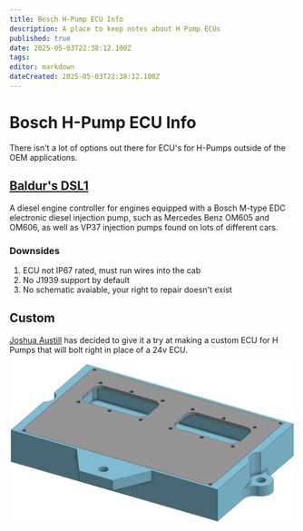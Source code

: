 ```yaml
---
title: Bosch H-Pump ECU Info
description: A place to keep notes about H Pump ECUs
published: true
date: 2025-05-03T22:38:12.100Z
tags: 
editor: markdown
dateCreated: 2025-05-03T22:38:12.100Z
---
```


# Bosch H-Pump ECU Info
There isn't a lot of options out there for ECU's for H-Pumps outside of the OEM applications.

## [Baldur's DSL1](https://controls.is/shop/dsl1)
A diesel engine controller for engines equipped with a Bosch M-type EDC electronic diesel injection pump, such as Mercedes Benz OM605 and OM606, as well as VP37 injection pumps found on lots of different cars.

### Downsides
1. ECU not IP67 rated, must run wires into the cab
2. No J1939 support by default
3. No schematic avaiable, your right to repair doesn't exist

## Custom
[Joshua Austill](jlaustill@gmail.com) has decided to give it a try at making a custom ECU for H Pumps that will bolt right in place of a 24v ECU. 

![custom_ecu_idea_1.png](/custom_ecu_idea_1.png)
